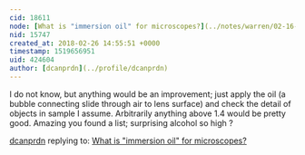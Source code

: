 ```yaml
---
cid: 18611
node: [What is "immersion oil" for microscopes?](../notes/warren/02-16-2018/what-is-immersion-oil-for-microscopes)
nid: 15747
created_at: 2018-02-26 14:55:51 +0000
timestamp: 1519656951
uid: 424604
author: [dcanprdn](../profile/dcanprdn)
---
```


I do not know, but anything would be an improvement; just apply the oil (a bubble connecting slide through air to lens surface) and check the detail of objects in sample I assume.  Arbitrarily anything above 1.4 would be pretty good.  Amazing you found a list; surprising alcohol so high ?

[dcanprdn](../profile/dcanprdn) replying to: [What is "immersion oil" for microscopes?](../notes/warren/02-16-2018/what-is-immersion-oil-for-microscopes)

